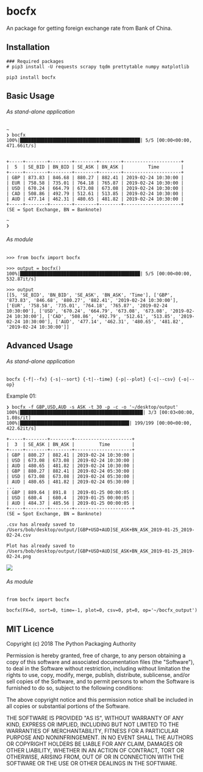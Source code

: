 # bocfx
An package for getting foreign exchange rate from Bank of China.


## Installation

```
### Required packages
# pip3 install -U requests scrapy tqdm prettytable numpy matplotlib

pip3 install bocfx
```

## Basic Usage
###### As stand-alone	 application

```
~
❯ bocfx                        
100%|████████████████████████████████████████████| 5/5 [00:00<00:00, 471.66it/s]


+-----+--------+--------+--------+--------+---------------------+
|  5  | SE_BID | BN_BID | SE_ASK | BN_ASK |         Time        |
+-----+--------+--------+--------+--------+---------------------+
| GBP | 873.83 | 846.68 | 880.27 | 882.41 | 2019-02-24 10:30:00 |
| EUR | 758.58 | 735.01 | 764.18 | 765.87 | 2019-02-24 10:30:00 |
| USD | 670.24 | 664.79 | 673.08 | 673.08 | 2019-02-24 10:30:00 |
| CAD | 508.86 | 492.79 | 512.61 | 513.85 | 2019-02-24 10:30:00 |
| AUD | 477.14 | 462.31 | 480.65 | 481.82 | 2019-02-24 10:30:00 |
+-----+--------+--------+--------+--------+---------------------+
(SE = Spot Exchange, BN = Banknote)

~
❯ 
```

###### As module

```
>>> from bocfx import bocfx

>>> output = bocfx()
100%|████████████████████████████████████████████| 5/5 [00:00<00:00, 532.87it/s]

>>> output
[[5, 'SE_BID', 'BN_BID', 'SE_ASK', 'BN_ASK', 'Time'], ['GBP', '873.83', '846.68', '880.27', '882.41', '2019-02-24 10:30:00'], ['EUR', '758.58', '735.01', '764.18', '765.87', '2019-02-24 10:30:00'], ['USD', '670.24', '664.79', '673.08', '673.08', '2019-02-24 10:30:00'], ['CAD', '508.86', '492.79', '512.61', '513.85', '2019-02-24 10:30:00'], ['AUD', '477.14', '462.31', '480.65', '481.82', '2019-02-24 10:30:00']]
```

## Advanced Usage
###### As stand-alone	 application

```
bocfx {-f|--fx} {-s|--sort} {-t|--time} {-p|--plot} {-c|--csv} {-o|--op}
```

Example 01:

```
❯ bocfx -f GBP,USD,AUD -s ASK -t 30 -p -c -o '~/desktop/output'
100%|█████████████████████████████████████████████| 3/3 [00:03<00:00,  1.08s/it]
100%|████████████████████████████████████████| 199/199 [00:00<00:00, 422.62it/s]

+-----+--------+--------+---------------------+
|  3  | SE_ASK | BN_ASK |         Time        |
+-----+--------+--------+---------------------+
| GBP | 880.27 | 882.41 | 2019-02-24 10:30:00 |
| USD | 673.08 | 673.08 | 2019-02-24 10:30:00 |
| AUD | 480.65 | 481.82 | 2019-02-24 10:30:00 |
| GBP | 880.27 | 882.41 | 2019-02-24 05:30:00 |
| USD | 673.08 | 673.08 | 2019-02-24 05:30:00 |
| AUD | 480.65 | 481.82 | 2019-02-24 05:30:00 |
...
| GBP | 889.64 | 891.8  | 2019-01-25 00:00:05 |
| USD | 680.4  | 680.4  | 2019-01-25 00:00:05 |
| AUD | 484.37 | 485.56 | 2019-01-25 00:00:05 |
+-----+--------+--------+---------------------+
(SE = Spot Exchange, BN = Banknote)

.csv has already saved to /Users/bob/desktop/output/[GBP+USD+AUD]SE_ASK+BN_ASK_2019-01-25_2019-02-24.csv

Plot has already saved to /Users/bob/desktop/output/[GBP+USD+AUD]SE_ASK+BN_ASK_2019-01-25_2019-02-24.png
```
![](https://github.com/bobleer/bocfx/raw/master/images/%5BGBP%2BUSD%2BAUD%5DSE_ASK%2BBN_ASK_2019-01-25_2019-02-24.png)

###### As module

```
from bocfx import bocfx

bocfx(FX=0, sort=0, time=-1, plot=0, csv=0, pt=0, op='~/bocfx_output')
```

## MIT Licence

Copyright (c) 2018 The Python Packaging Authority

Permission is hereby granted, free of charge, to any person obtaining a copy
of this software and associated documentation files (the "Software"), to deal
in the Software without restriction, including without limitation the rights
to use, copy, modify, merge, publish, distribute, sublicense, and/or sell
copies of the Software, and to permit persons to whom the Software is
furnished to do so, subject to the following conditions:

The above copyright notice and this permission notice shall be included in all
copies or substantial portions of the Software.

THE SOFTWARE IS PROVIDED "AS IS", WITHOUT WARRANTY OF ANY KIND, EXPRESS OR
IMPLIED, INCLUDING BUT NOT LIMITED TO THE WARRANTIES OF MERCHANTABILITY,
FITNESS FOR A PARTICULAR PURPOSE AND NONINFRINGEMENT. IN NO EVENT SHALL THE
AUTHORS OR COPYRIGHT HOLDERS BE LIABLE FOR ANY CLAIM, DAMAGES OR OTHER
LIABILITY, WHETHER IN AN ACTION OF CONTRACT, TORT OR OTHERWISE, ARISING FROM,
OUT OF OR IN CONNECTION WITH THE SOFTWARE OR THE USE OR OTHER DEALINGS IN THE
SOFTWARE.

